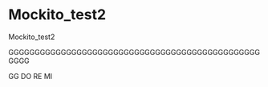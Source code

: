 # Mockito_test2
Mockito_test2


GGGGGGGGGGGGGGGGGGGGGGGGGGGGGGGGGGGGGGGGGGGGGGGGGGGG

GG    DO RE MI
